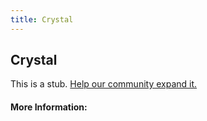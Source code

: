 ```yaml
---
title: Crystal
---
```


## Crystal

This is a stub. [Help our community expand it.](https://github.com/freeCodeCamp/guide-articles/tree/master/articles/Agile/Crystal/index.md)

<!-- The article goes here, in GitHub-flavored Markdown. Feel free to add YouTube videos, images, and CodePen/JSBin embeds  -->

#### More Information:
<!-- Please add any articles you think might be helpful to read before writing the article -->


